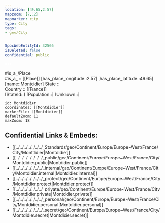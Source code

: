 ```yaml
---
location: [49.65,2.57] 
mapzoom: [7,12] 
mapmarker: city 
type: City
tags:
- geo/City


SpocWebEntityId: 32566
isDeleted: false
confidential: public

---
```

#is_a_/Place  
#is_a_ :: [[Place]] 
[has_place_longitude::2.57] 
[has_place_latitude::49.65] 
[name::Montdidier] 
State ::  
Country :: [[France]]  
[StateId::] 
[Population::] 
[Unknown::] 


```leaflet
id: Montdidier
coordinates: [[Montdidier]] 
markerFile: [[Montdidier]] 
defaultZoom: 11 
maxZoom: 18
```


## Confidential Links & Embeds: 
- [[../../../../../../../_Standards/geo/Continent/Europe/Europe~West/France/City/Montdidier|Montdidier]] 
- [[../../../../../../../_public/geo/Continent/Europe/Europe~West/France/City/Montdidier.public|Montdidier.public]] 
- [[../../../../../../../_internal/geo/Continent/Europe/Europe~West/France/City/Montdidier.internal|Montdidier.internal]] 
- [[../../../../../../../_protect/geo/Continent/Europe/Europe~West/France/City/Montdidier.protect|Montdidier.protect]] 
- [[../../../../../../../_private/geo/Continent/Europe/Europe~West/France/City/Montdidier.private|Montdidier.private]] 
- [[../../../../../../../_personal/geo/Continent/Europe/Europe~West/France/City/Montdidier.personal|Montdidier.personal]] 
- [[../../../../../../../_secret/geo/Continent/Europe/Europe~West/France/City/Montdidier.secret|Montdidier.secret]] 
